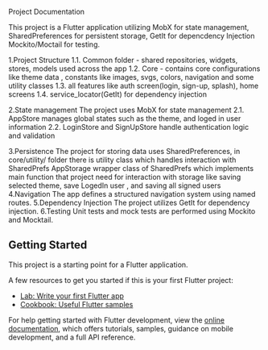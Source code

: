 Project Documentation

This project is a Flutter application utilizing MobX for state management, SharedPreferences for persistent storage, GetIt for depencdency Injection  Mockito/Moctail for testing.

1.Project Structure 
1.1. Common folder - shared repositories, widgets, stores, models used across the app
1.2. Core - contains core configurations like theme data , constants like images, svgs, colors, navigation and some utility classes 
1.3. all features like auth screen(login, sign-up, splash), home screens
1.4. service_locator(GetIt) for dependency injection

2.State management
The project uses MobX for state management
2.1. AppStore manages global states such as the theme, and loged in user information
2.2. LoginStore and SignUpStore handle authentication logic and validation


3.Persistence
The project for storing data uses SharedPreferences, in core/utility/ folder there is utility class which handles interaction with SharedPrefs
AppStorage wrapper class of SharedPrefs which implements main function that project need for interaction with storage like saving selected theme, save LogedIn user , and saving all signed users
4.Navigation
The app defines a structured navigation system using named routes.
5.Dependency Injection
The project utilizes GetIt for dependency injection.
6.Testing
Unit tests and mock tests are performed using Mockito and Mocktail.



## Getting Started

This project is a starting point for a Flutter application.

A few resources to get you started if this is your first Flutter project:

- [Lab: Write your first Flutter app](https://docs.flutter.dev/get-started/codelab)
- [Cookbook: Useful Flutter samples](https://docs.flutter.dev/cookbook)

For help getting started with Flutter development, view the
[online documentation](https://docs.flutter.dev/), which offers tutorials,
samples, guidance on mobile development, and a full API reference.
